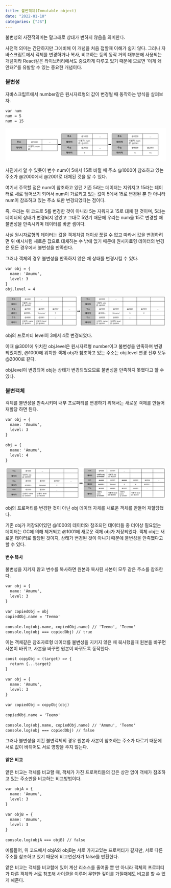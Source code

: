 ```yaml
---
title: 불변객체(Immutable object)
date: "2022-01-10"
categories: ["JS"]
---
```


불변성의 사전적의미는 말그래로 상태가 변하지 않음을 의미한다.

사전적 의미는 간단하지만 그에비해 이 개념을 처음 접할때 이해가 쉽지 않다. 그러나 자바스크립트에서 객체를 변경하거나 복사, 비교하는 등의 동작 거의 대부분에 사용되는 개념이라 React같은 라이브러리에서도 중요하게 다루고 있기 때문에 모르면 '이게 왜 안돼?'를 유발할 수 있는 중요한 개념이다.

### 불변성

자바스크립트에서 number같은 원시자료형의 값이 변경될 때 동작하는 방식을 살펴보자.

```
var num
num = 5
num = 15
```

![](./1.png)

사진에서 알 수 있듯이 변수 num이 5에서 15로 바뀔 때 주소 @1000이 참조하고 있는 주소가 @2000에서 @2001로 대체된 것을 알 수 있다.

여기서 주목할 점은 num이 참조하고 있던 기존 5라는 데이터는 지워지고 15라는 데이터로 새로 덮어쓰기 되어서 num이 가르키고 있는 값이 5에서 15로 변경된 뿐 만 아니라 num이 참조하고 있는 주소 또한 변경되었다는 점이다.

즉, 우리는 위 코드로 5를 변경한 것이 아니라 5는 지워지고 15로 대체 한 것이며, 5라는 데이터의 상태가 변경되지 않았고 그대로 5였기 때문에 우리는 num을 15로 변경할 때 불변성을 만족시키며 데이터를 바꾼 셈이다.

사실 원시자료형의 데이터는 값을 객체처럼 더이상 쪼갤 수 없고 따라서 값을 변경하려면 위 예시처럼 새로운 값으로 대체하는 수 밖에 없기 때문에 원시자료형 데이터의 변경은 모든 경우에서 불변성을 만족한다.

그러나 객체의 경우 불변성을 만족하지 않은 채 상태를 변경시킬 수 있다.

```
var obj = {
  name: 'Amumu',
  level: 3
}
obj.level = 4
```

![](./2.png)

obj의 프로퍼티 level이 3에서 4로 변경되었다.

이때 @3001에 위치한 obj.level은 원시자료형 number이고 불변성을 만족하며 변경되었지만, @1000에 위치한 객체 obj가 참조하고 있는 주소는 obj.level 변경 전후 모두 @2000로 같다.

obj.level이 변경되어 obj는 상태가 변경되었으므로 불변성을 만족하지 못했다고 할 수 있다.

### 불변객체

객체를 불변성을 만족시키며 내부 프로퍼티를 변경하기 위해서는 새로운 객체를 만들어 재할당 하면 된다.

```
var obj = {
  name: 'Amumu',
  level: 3
}

obj = {
  name: 'Amumu',
  level: 4
}
```

![](./3.png)

obj의 프로퍼티를 변경한 것이 아닌 obj 데이터 자체를 새로운 객체를 만들어 재할당했다.

기존 obj가 저장되어있던 @1000의 데이터와 참조되던 데이터들 중 더이상 필요없는 데이터는 GC에 의해 제거되고 @1001에 새로운 객체 obj가 저장되었다. 객체 obj는 새로운 데이터로 할당된 것이지, 상태가 변경된 것이 아니기 때문에 불변성을 만족했다고 할 수 있다.

#### 변수 복사

불변성을 지키지 않고 변수를 복사하면 원본과 복사된 사본이 모두 같은 주소를 참조한다.

```
var obj = {
  name: 'Amumu',
  level: 3
}

var copiedObj = obj
copiedObj.name = 'Teemo'

console.log(obj.name, copiedObj.name) // 'Teemo', 'Teemo'
console.log(obj === copiedObj) // true
```

이는 객체같은 참조자료형 데이터를 불변성을 지키지 않은 채 복사했을때 원본을 바꾸면 사본이 바뀌고, 사본을 바꾸면 원본이 바뀌도록 동작한다.

```
const copyObj = (target) => {
  return {...target}
}

var obj = {
  name: 'Amumu',
  level: 3
}

var copiedObj = copyObj(obj)

copiedObj.name = 'Teemo'

console.log(obj.name, copiedObj.name) // 'Amumu', 'Teemo'
console.log(obj === copiedObj) // false
```

그러나 불변성을 지킨 불변객체의 경우 원본과 사본이 참조하는 주소가 다르기 때문에 서로 값이 바뀌어도 서로 영향을 주지 않는다.

#### 얕은 비교

얕은 비교는 객체를 비교할 때, 객체가 가진 프로퍼티들의 값은 상관 없이 객체가 참조하고 있는 주소만을 비교하는 비교방법이다.

```
var objA = {
  name: 'Amumu',
  level: 3
}

var objB = {
  name: 'Amumu',
  level: 3
}

console.log(objA === objB) // false
```

예를들어, 위 코드에서 objA와 objB는 서로 가지고있는 프로퍼티가 같지만, 서로 다른 주소를 참조하고 있기 때문에 비교연산자가 false를 반환한다.

얕은 비교는 객체를 비교함에 있어 계산 리소스를 줄여줄 뿐 만 아니라 객체의 프로퍼티가 다른 객체와 서로 참조해 사이클을 이루어 무한한 깊이를 가질때에도 비교를 할 수 있게 해준다.
